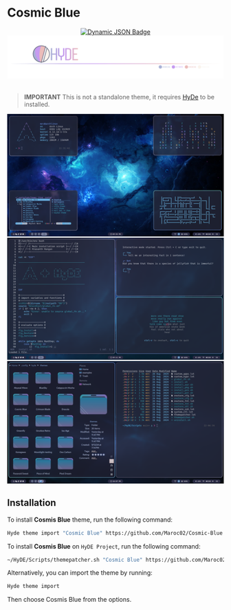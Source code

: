 # Cosmic Blue

<div align="center">
    <a href="https://discord.gg/AYbJ9MJez7">
        <img alt="Dynamic JSON Badge" src="https://img.shields.io/badge/dynamic/json?url=https%3A%2F%2Fdiscordapp.com%2Fapi%2Finvites%2FmT5YqjaJFh%3Fwith_counts%3Dtrue&query=%24.approximate_member_count&suffix=%20members&style=for-the-badge&logo=discord&logoSize=auto&label=The%20HyDe%20Project&labelColor=ebbcba&color=c79bf0">    
    </a>
</div>
<div align="center"><img src="https://raw.githubusercontent.com/prasanthrangan/hyprdots/main/Source/assets/hyde_banner.png"><br><br></div>

> **IMPORTANT**
> This is not a standalone theme, it requires [HyDe](https://github.com/prasanthrangan/hyprdots) to be installed.

![t1](./screenshots/ss_1.png)
![t2](./screenshots/ss_2.png)
![t3](./screenshots/ss_3.png)

## Installation

To install **Cosmis Blue** theme, run the following command:

```sh
Hyde theme import "Cosmic Blue" https://github.com/Maroc02/Cosmic-Blue
```

To install **Cosmis Blue** on `HyDE Project`, run the following command:

```sh
~/HyDE/Scripts/themepatcher.sh "Cosmic Blue" https://github.com/Maroc02/Cosmic-Blue
```

Alternatively, you can import the theme by running:

```sh
Hyde theme import
```

Then choose Cosmis Blue from the options.


